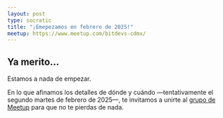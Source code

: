 ```yaml
---
layout: post
type: socratic
title: "¡Emepezamos en febrero de 2025!"
meetup: https://www.meetup.com/bitdevs-cdmx/ 
---
```


## Ya merito...

Estamos a nada de empezar.

En lo que afinamos los detalles de dónde y cuándo —tentativamente el segundo
martes de febrero de 2025—, te invitamos a unirte al [grupo de Meetup](https://www.meetup.com/bitdevs-cdmx/)
para que no te pierdas de nada.